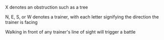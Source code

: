 X denotes an obstruction such as a tree

N, E, S, or W denotes a trainer, with each letter signifying the direction the trainer is facing

Walking in front of any trainer's line of sight will trigger a battle